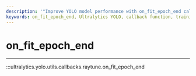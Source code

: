 ```yaml
---
description: '"Improve YOLO model performance with on_fit_epoch_end callback. Learn to integrate with Ray Tune for hyperparameter tuning. Ultralytics YOLO docs."'
keywords: on_fit_epoch_end, Ultralytics YOLO, callback function, training, model tuning
---
```


# on_fit_epoch_end
---
:::ultralytics.yolo.utils.callbacks.raytune.on_fit_epoch_end
<br><br>
